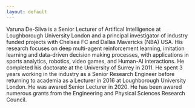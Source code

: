 ```yaml
---
layout: default
---
```


Varuna De-Silva is a Senior Lecturer of Artifical Intelligence at Loughborough University London and a principal investigator of industry funded projects with Chelsea FC and Dallas Mavericks (NBA) USA. His research focuses on deep multi-agent reinforcement learning, imitation learning and data-driven decision making processes, with applications in sports analytics, robotics, video games, and Human-AI interactions. He completed his doctorate at the University of Surrey in 2011. He spent 3 years working in the industry as a Senior Research Engineer before returning to academia as a Lecturer in 2016 at Loughborough University London. He was awared Senior Lecturer in 2020. He has been awared numerous grants from the Engineering and Physical Sciences Research Council.